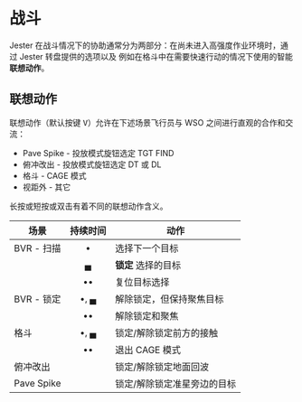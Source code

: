 # 战斗

Jester 在战斗情况下的协助通常分为两部分：在尚未进入高强度作业环境时，通过 Jester 转盘提供的选项以及
例如在格斗中在需要快速行动的情况下使用的智能 **联想动作**。

## 联想动作

联想动作（默认按键 <kbd>V</kbd>）允许在下述场景飞行员与 WSO 之间进行直观的合作和交流：

- Pave Spike - 投放模式旋钮选定 TGT FIND
- 俯冲改出 - 投放模式旋钮选定 DT 或 DL
- 格斗 - CAGE 模式
- 视距外 - 其它

长按或短按或双击有着不同的联想动作含义。

| 场景       | 持续时间 | 动作                        |
| ---------- | :------: | --------------------------- |
| BVR - 扫描 |    •     | 选择下一个目标              |
|            |    ▄     | **锁定** 选择的目标         |
|            |    ••    | 复位目标选择                |
| BVR - 锁定 |   •, ▄   | 解除锁定，但保持聚焦目标    |
|            |    ••    | 解除锁定和聚焦              |
| 格斗       |   •, ▄   | 锁定/解除锁定前方的接触     |
|            |    ••    | 退出 CAGE 模式              |
| 俯冲改出   |          | 锁定/解除锁定地面回波       |
| Pave Spike |          | 锁定/解除锁定准星旁边的目标 |
